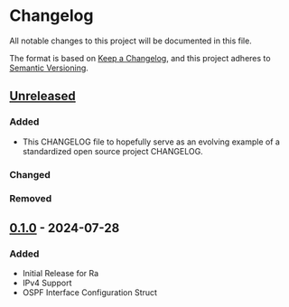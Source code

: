 # Changelog

All notable changes to this project will be documented in this file.

The format is based on [Keep a Changelog](https://keepachangelog.com/en/1.1.0/),
and this project adheres to [Semantic Versioning](https://semver.org/spec/v2.0.0.html).

## [Unreleased]

### Added

- This CHANGELOG file to hopefully serve as an evolving example of a
  standardized open source project CHANGELOG.

### Changed

### Removed

## [0.1.0] - 2024-07-28

### Added

- Initial Release for Ra
- IPv4 Support
- OSPF Interface Configuration Struct

[unreleased]: https://github.com/192-Support-Squadron/Ra/compare/v0.1.0...HEAD
[0.1.0]: https://github.com/192-Support-Squadron/Ra/releases/tag/v0.1.0
